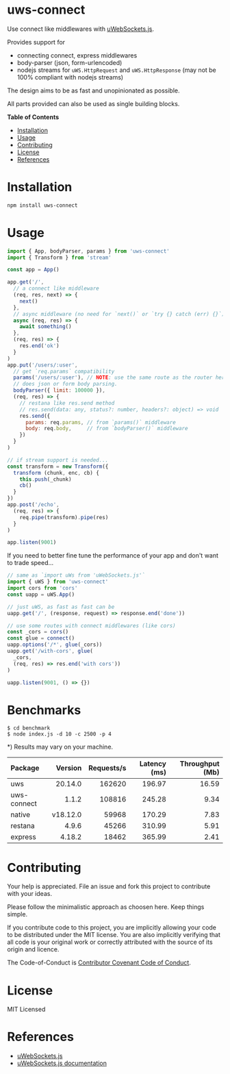 # uws-connect

Use connect like middlewares with [uWebSockets.js][].

Provides support for

- connecting connect, express middlewares
- body-parser (json, form-urlencoded)
- nodejs streams for `uWS.HttpRequest` and `uWS.HttpResponse`
  (may not be 100% compliant with nodejs streams)

The design aims to be as fast and unopinionated as possible.

All parts provided can also be used as single building blocks.

**Table of Contents**

<!-- !toc (omit="uws-connect") -->

* [Installation](#installation)
* [Usage](#usage)
* [Contributing](#contributing)
* [License](#license)
* [References](#references)

<!-- toc! -->

# Installation

```sh
npm install uws-connect
```

# Usage

```js
import { App, bodyParser, params } from 'uws-connect'
import { Transform } from 'stream'

const app = App()

app.get('/',
  // a connect like middleware
  (req, res, next) => {
    next()
  },
  // async middleware (no need for `next()` or `try {} catch (err) {}`)
  async (req, res) => {
    await something()
  },
  (req, res) => {
    res.end('ok')
  }
)
app.put('/users/:user',
  // get `req.params` compatibility
  params('/users/:user'), // NOTE: use the same route as the router here!
  // does json or form body parsing.
  bodyParser({ limit: 100000 }),
  (req, res) => {
    // restana like res.send method
    // res.send(data: any, status?: number, headers?: object) => void
    res.send({
      params: req.params, // from `params()` middleware
      body: req.body,     // from `bodyParser()` middleware
    }) 
  }
)

// if stream support is needed...
const transform = new Transform({
  transform (chunk, enc, cb) {
    this.push(_chunk)
    cb()
  }
})
app.post('/echo',
  (req, res) => {
    req.pipe(transform).pipe(res)
  }
)

app.listen(9001)
```

If you need to better fine tune the performance of your app and don't want to 
trade speed...

```js
// same as `import uWs from 'uWebSockets.js'`
import { uWS } from 'uws-connect'
import cors from 'cors'
const uapp = uWS.App()

// just uWS, as fast as fast can be
uapp.get('/', (response, request) => response.end('done'))

// use some routes with connect middlewares (like cors)
const _cors = cors()
const glue = connect()
uapp.options('/*', glue(_cors))
uapp.get('/with-cors', glue(
  _cors,
  (req, res) => res.end('with cors'))
)

uapp.listen(9001, () => {})
```

# Benchmarks

```
$ cd benchmark
$ node index.js -d 10 -c 2500 -p 4
```

*) Results may vary on your machine.

| Package     |  Version | Requests/s | Latency (ms) | Throughput (Mb) |
| :---------- | -------: | ---------: | -----------: | --------------: |
| uws         |  20.14.0 |     162620 |       196.97 |           16.59 |
| uws-connect |    1.1.2 |     108816 |       245.28 |            9.34 |
| native      | v18.12.0 |      59968 |       170.29 |            7.83 |
| restana     |    4.9.6 |      45266 |       310.99 |            5.91 |
| express     |   4.18.2 |      18462 |       365.99 |            2.41 |

# Contributing

Your help is appreciated. File an issue and fork this project to contribute with
your ideas.

Please follow the minimalistic approach as choosen here. Keep things simple.

If you contribute code to this project, you are implicitly allowing your code to
be distributed under the MIT license. You are also implicitly verifying that all
code is your original work or correctly attributed with the source of its origin
and licence.

The Code-of-Conduct is [Contributor Covenant Code of Conduct](https://www.contributor-covenant.org/version/2/1/code_of_conduct/).

# License

MIT Licensed

# References

<!-- !ref -->

* [uWebSockets.js][uWebSockets.js]
* [uWebSockets.js documentation][uWebSockets.js documentation]

<!-- ref! -->


[uWebSockets.js]: https://github.com/uNetworking/uWebSockets.js
[uWebSockets.js documentation]: https://unetworking.github.io/uWebSockets.js/generated/index.html

<!--
https://nodejs.org/en/docs/guides/backpressuring-in-streams/
-->